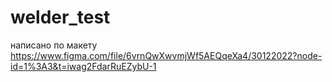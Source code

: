 # welder_test
написано по макету https://www.figma.com/file/6vrnQwXwvmjWf5AEQqeXa4/30122022?node-id=1%3A3&t=iwag2FdarRuEZybU-1
